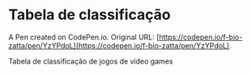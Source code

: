 # Tabela de classificação

A Pen created on CodePen.io. Original URL: [https://codepen.io/f-bio-zatta/pen/YzYPdoL](https://codepen.io/f-bio-zatta/pen/YzYPdoL).

Tabela de classificação de jogos de video games
